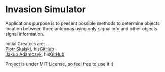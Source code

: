 # Invasion Simulator

Applications purpose is to present possible methods to determine
objects location between three antennas using only signal info and
other objects signal information.

Initial Creators are:  
[Piotr Skalski](https://www.linkedin.com/in/piotr-skalski-36b5b4122/), his[GitHub](https://github.com/SkalskiP)  
[Jakub Adamczyk](https://www.linkedin.com/in/jakub-a-044a17a7/), his[GitHub](https://github.com/adamczyk777)  

Project is under MIT License, so feel free to use it ;)